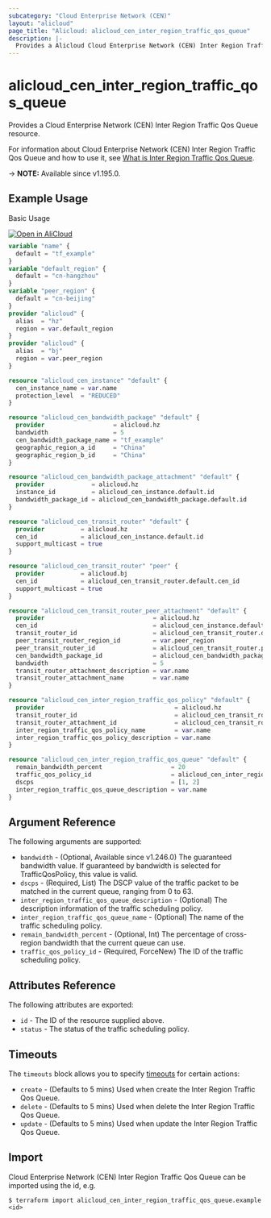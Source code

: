 ```yaml
---
subcategory: "Cloud Enterprise Network (CEN)"
layout: "alicloud"
page_title: "Alicloud: alicloud_cen_inter_region_traffic_qos_queue"
description: |-
  Provides a Alicloud Cloud Enterprise Network (CEN) Inter Region Traffic Qos Queue resource.
---
```


# alicloud_cen_inter_region_traffic_qos_queue

Provides a Cloud Enterprise Network (CEN) Inter Region Traffic Qos Queue resource.



For information about Cloud Enterprise Network (CEN) Inter Region Traffic Qos Queue and how to use it, see [What is Inter Region Traffic Qos Queue](https://next.api.alibabacloud.com/document/Cbn/2017-09-12/CreateCenInterRegionTrafficQosQueue).

-> **NOTE:** Available since v1.195.0.

## Example Usage

Basic Usage

<div style="display: block;margin-bottom: 40px;"><div class="oics-button" style="float: right;position: absolute;margin-bottom: 10px;">
  <a href="https://api.aliyun.com/terraform?resource=alicloud_cen_inter_region_traffic_qos_queue&exampleId=35bc8c01-a767-41fd-13cb-f44d7cc40132c2a5b3b7&activeTab=example&spm=docs.r.cen_inter_region_traffic_qos_queue.0.35bc8c01a7&intl_lang=EN_US" target="_blank">
    <img alt="Open in AliCloud" src="https://img.alicdn.com/imgextra/i1/O1CN01hjjqXv1uYUlY56FyX_!!6000000006049-55-tps-254-36.svg" style="max-height: 44px; max-width: 100%;">
  </a>
</div></div>

```terraform
variable "name" {
  default = "tf_example"
}
variable "default_region" {
  default = "cn-hangzhou"
}
variable "peer_region" {
  default = "cn-beijing"
}
provider "alicloud" {
  alias  = "hz"
  region = var.default_region
}
provider "alicloud" {
  alias  = "bj"
  region = var.peer_region
}

resource "alicloud_cen_instance" "default" {
  cen_instance_name = var.name
  protection_level  = "REDUCED"
}

resource "alicloud_cen_bandwidth_package" "default" {
  provider                   = alicloud.hz
  bandwidth                  = 5
  cen_bandwidth_package_name = "tf_example"
  geographic_region_a_id     = "China"
  geographic_region_b_id     = "China"
}

resource "alicloud_cen_bandwidth_package_attachment" "default" {
  provider             = alicloud.hz
  instance_id          = alicloud_cen_instance.default.id
  bandwidth_package_id = alicloud_cen_bandwidth_package.default.id
}

resource "alicloud_cen_transit_router" "default" {
  provider          = alicloud.hz
  cen_id            = alicloud_cen_instance.default.id
  support_multicast = true
}

resource "alicloud_cen_transit_router" "peer" {
  provider          = alicloud.bj
  cen_id            = alicloud_cen_transit_router.default.cen_id
  support_multicast = true
}

resource "alicloud_cen_transit_router_peer_attachment" "default" {
  provider                              = alicloud.hz
  cen_id                                = alicloud_cen_instance.default.id
  transit_router_id                     = alicloud_cen_transit_router.default.transit_router_id
  peer_transit_router_region_id         = var.peer_region
  peer_transit_router_id                = alicloud_cen_transit_router.peer.transit_router_id
  cen_bandwidth_package_id              = alicloud_cen_bandwidth_package_attachment.default.bandwidth_package_id
  bandwidth                             = 5
  transit_router_attachment_description = var.name
  transit_router_attachment_name        = var.name
}

resource "alicloud_cen_inter_region_traffic_qos_policy" "default" {
  provider                                    = alicloud.hz
  transit_router_id                           = alicloud_cen_transit_router.default.transit_router_id
  transit_router_attachment_id                = alicloud_cen_transit_router_peer_attachment.default.transit_router_attachment_id
  inter_region_traffic_qos_policy_name        = var.name
  inter_region_traffic_qos_policy_description = var.name
}

resource "alicloud_cen_inter_region_traffic_qos_queue" "default" {
  remain_bandwidth_percent                   = 20
  traffic_qos_policy_id                      = alicloud_cen_inter_region_traffic_qos_policy.default.id
  dscps                                      = [1, 2]
  inter_region_traffic_qos_queue_description = var.name
}
```

## Argument Reference

The following arguments are supported:
* `bandwidth` - (Optional, Available since v1.246.0) The guaranteed bandwidth value. If guaranteed by bandwidth is selected for TrafficQosPolicy, this value is valid.
* `dscps` - (Required, List) The DSCP value of the traffic packet to be matched in the current queue, ranging from 0 to 63.
* `inter_region_traffic_qos_queue_description` - (Optional) The description information of the traffic scheduling policy.
* `inter_region_traffic_qos_queue_name` - (Optional) The name of the traffic scheduling policy.
* `remain_bandwidth_percent` - (Optional, Int) The percentage of cross-region bandwidth that the current queue can use.
* `traffic_qos_policy_id` - (Required, ForceNew) The ID of the traffic scheduling policy.

## Attributes Reference

The following attributes are exported:
* `id` - The ID of the resource supplied above.
* `status` - The status of the traffic scheduling policy.

## Timeouts

The `timeouts` block allows you to specify [timeouts](https://developer.hashicorp.com/terraform/language/resources/syntax#operation-timeouts) for certain actions:
* `create` - (Defaults to 5 mins) Used when create the Inter Region Traffic Qos Queue.
* `delete` - (Defaults to 5 mins) Used when delete the Inter Region Traffic Qos Queue.
* `update` - (Defaults to 5 mins) Used when update the Inter Region Traffic Qos Queue.

## Import

Cloud Enterprise Network (CEN) Inter Region Traffic Qos Queue can be imported using the id, e.g.

```shell
$ terraform import alicloud_cen_inter_region_traffic_qos_queue.example <id>
```